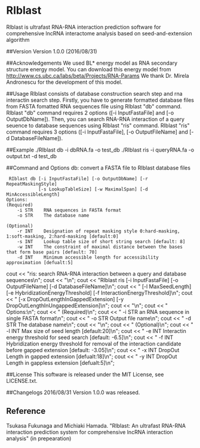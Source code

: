 # RIblast
RIblast is ultrafast RNA-RNA interaction prediction software for comprehensive lncRNA interactome analysis based on seed-and-extension algorithm

##Version
Version 1.0.0 (2016/08/31)

##Acknowledgements
We used BL* energy model as RNA secondary structure energy model.
You can download this energy model from  http://www.cs.ubc.ca/labs/beta/Projects/RNA-Params
We thank Dr. Mirela Andronescu for the development of this model.

##Usage
RIblast consists of database construction search step and rna interactin search step. Firstly, you have to generate formatted database files from FASTA fomatted RNA sequences file using RIblast "db" command. RIblast "db" command requires 2 options ([-i InputFastaFile] and [-o OutputDbName]). Then, you can search RNA-RNA interaction of a query seuence to database sequences using RIblast "ris" command. RIblast "ris" command requires 3 options ([-i InputFastaFile], [-o OutputFileName] and [-d DatabaseFileName]).

##Example
    ./RIblast db -i dbRNA.fa -o test_db
    ./RIblast ris -i queryRNA.fa -o output.txt -d test_db

##Command and Options
    db: convert a FASTA file to RIblast database files  

     RIblast db [-i InputFastaFile] [-o OutputDbName] [-r RepeatMaskingStyle]  
                [-s LookupTableSize] [-w MaximalSpan] [-d MinAccessibleLength]  
    Options:
    (Required)
        -i STR    RNA sequences in FASTA format
        -o STR    The database name
        
    (Optional) 
        -r INT    Designation of repeat masking style 0:hard-masking, 1:soft-masking, 2:hard-masking [default:0]
        -s INT    Lookup table size of short string search [default: 8]
        -w INT    The constraint of maximal distance between the bases that form base pairs [default: 70]
        -d INT    Minimum accessible length for accessibility approximation [defualt:5]

  cout << "ris: search RNA-RNA interaction between a query and database sequences\n";
  cout << "\n";
  cout << "RIblast ris [-i InputFastaFile] [-o OutputFileName] [-d DatabaseFileName]\n";
  cout << "            [-l MaxSeedLength] [-e HybridizationEnergyThreshold] [-f InteractionEnergyThreshold]\n";
  cout << "            [-x DropOutLengthInGappedExtension] [-y DropOutLengthInUngappedExtension]\n";
  cout << "\n";
  cout << "  Options:\n";
  cout << " (Required)\n";
  cout << "    -i STR    an RNA sequence in single FASTA format\n";
  cout << "    -o STR    Output file name\n";
  cout << "    -d STR    The database name\n";
  cout << "\n";
  cout << " (Optional)\n";
  cout << "    -l INT    Max size of seed length [default:20]\n";
  cout << "    -e INT    Interactin energy threshold for seed search [default: -6.5]\n";
  cout << "    -f INT    Hybridization energy threshold for removal of the interaction candidate before gapped extension [default: -3.05]\n";
  cout << "    -x INT    DropOut Length in gapped extension [defualt:18]\n";
  cout << "    -y INT    DropOut Length in gappless extension [defualt:5]\n";

##License
This software is released under the MIT License, see LICENSE.txt.

##Changelogs
2016/08/31 Version 1.0.0 was released.

## Reference
Tsukasa Fukunaga and Michiaki Hamada. "RIblast: An ultrafast RNA-RNA interaction prediction system for comprehensive lncRNA interaction analysis" (in prepearation)
